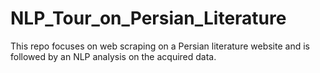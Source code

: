 # NLP_Tour_on_Persian_Literature
This repo focuses on web scraping on a Persian literature website and is followed by an NLP analysis on the acquired data.
